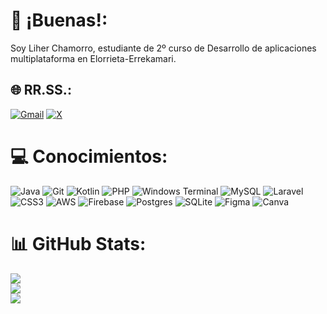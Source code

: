 # 🫡 ¡Buenas!:
Soy Liher Chamorro, estudiante de 2º curso de Desarrollo de aplicaciones multiplataforma en Elorrieta-Errekamari.<br>

## 🌐 RR.SS.:
[![Gmail](https://img.shields.io/badge/Gmail-%23E4405F.svg?logo=Gmail&logoColor=white)](https://instagram.com/liher.04) [![X](https://img.shields.io/badge/X-black.svg?logo=X&logoColor=white)](https://x.com/Liher_207) 

# 💻 Conocimientos:
![Java](https://img.shields.io/badge/java-%23ED8B00.svg?style=flat-square&logo=openjdk&logoColor=white) ![Git](https://img.shields.io/badge/git-%23F05033.svg?style=flat-square&logo=git&logoColor=white) ![Kotlin](https://img.shields.io/badge/kotlin-%237F52FF.svg?style=flat-square&logo=kotlin&logoColor=white) ![PHP](https://img.shields.io/badge/php-%23777BB4.svg?style=flat-square&logo=php&logoColor=white) ![Windows Terminal](https://img.shields.io/badge/Windows%20Terminal-%234D4D4D.svg?style=flat-square&logo=windows-terminal&logoColor=white) ![MySQL](https://img.shields.io/badge/mysql-4479A1.svg?style=flat-square&logo=mysql&logoColor=white) ![Laravel](https://img.shields.io/badge/laravel-%23FF2D20.svg?style=flat-square&logo=laravel&logoColor=white) ![CSS3](https://img.shields.io/badge/css3-%231572B6.svg?style=flat-square&logo=css3&logoColor=white) ![AWS](https://img.shields.io/badge/AWS-%23FF9900.svg?style=flat-square&logo=amazon-aws&logoColor=white) ![Firebase](https://img.shields.io/badge/firebase-%23039BE5.svg?style=flat-square&logo=firebase) ![Postgres](https://img.shields.io/badge/postgres-%23316192.svg?style=flat-square&logo=postgresql&logoColor=white) ![SQLite](https://img.shields.io/badge/sqlite-%2307405e.svg?style=flat-square&logo=sqlite&logoColor=white) ![Figma](https://img.shields.io/badge/figma-%23F24E1E.svg?style=flat-square&logo=figma&logoColor=white) ![Canva](https://img.shields.io/badge/Canva-%2300C4CC.svg?style=flat-square&logo=Canva&logoColor=white)
# 📊 GitHub Stats:
![](https://github-readme-stats.vercel.app/api?username=Liher27&theme=neon&hide_border=true&include_all_commits=false&count_private=true)<br/>
![](https://github-readme-streak-stats.herokuapp.com/?user=Liher27&theme=neon&hide_border=true)<br/>
![](https://github-readme-stats.vercel.app/api/top-langs/?username=Liher27&theme=neon&hide_border=true&include_all_commits=false&count_private=true&layout=compact)

